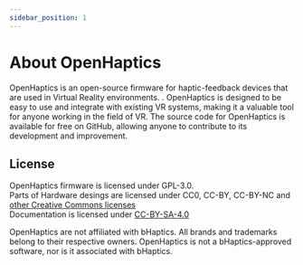```yaml
---
sidebar_position: 1
---
```


# About OpenHaptics

OpenHaptics is an open-source firmware for haptic-feedback devices that are used in Virtual Reality environments.
. OpenHaptics is designed to be easy to use and integrate with existing VR systems, making it a valuable tool for anyone working in the field of VR. The source code for OpenHaptics is available for free on GitHub, allowing anyone to contribute to its development and improvement.

## License

OpenHaptics firmware is licensed under GPL-3.0.  
Parts of Hardware desings are licensed under CC0, CC-BY, CC-BY-NC and [other Creative Commons licenses](https://creativecommons.org/about/cclicenses/)  
Documentation is licensed under [CC-BY-SA-4.0](https://creativecommons.org/licenses/by-sa/4.0/)  

OpenHaptics are not affiliated with bHaptics. All brands and trademarks belong to their respective owners. OpenHaptics is not a bHaptics-approved software, nor is it associated with bHaptics.